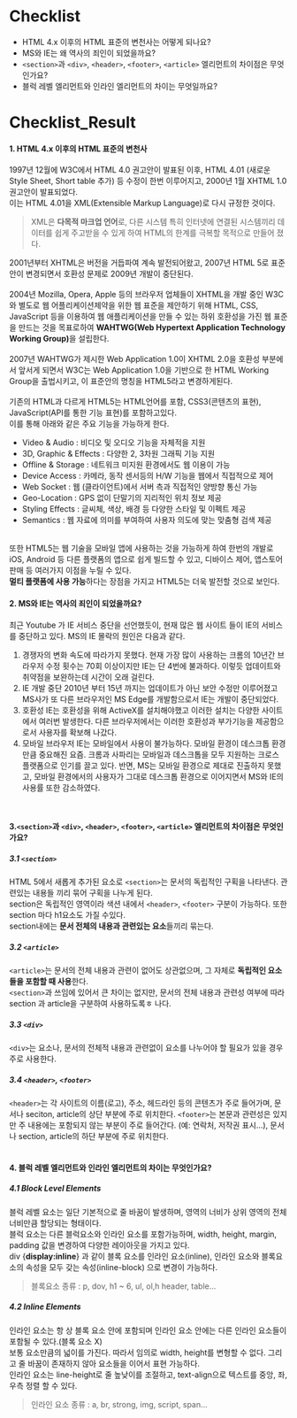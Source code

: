 # Checklist
* HTML 4.x 이후의 HTML 표준의 변천사는 어떻게 되나요?
* MS와 IE는 왜 역사의 죄인이 되었을까요?
* `<section>`과 `<div>`, `<header>`, `<footer>`, `<article>` 엘리먼트의 차이점은 무엇인가요?
* 블럭 레벨 엘리먼트와 인라인 엘리먼트의 차이는 무엇일까요?

# Checklist_Result
#### 1. HTML 4.x 이후의 HTML 표준의 변천사
1997년 12월에 W3C에서 HTML 4.0 권고안이 발표된 이후, HTML 4.01 (새로운 Style Sheet, Short table 추가) 등 수정이 한번 이루어지고,
2000년 1월 XHTML 1.0 권고안이 발표되었다. <br>이는 HTML 4.01을 XML(Extensible Markup Language)로 다시 규정한 것이다.

>XML은 <strong>다목적 마크업 언어</strong>로, 다른 시스템 특히 인터넷에 연결된 시스템끼리 데이터를 쉽게 주고받을 수 있게 하여 HTML의 한계를 극복할 목적으로
만들어 졌다.

2001년부터 XHTML은 버전을 거듭파여 계속 발전되어왔고, 2007년 HTML 5로 표준안이 변경되면서 호환성 문제로 2009년 개발이 중단된다.
<br><br>
2004년 Mozilla, Opera, Apple 등의 브라우저 업체들이 XHTML을 개발 중인 W3C와 별도로 웹 어플리케이션제약을 위한 웹 표준을 제안하기 위해
HTML, CSS, JavaScript 등을 이용하여 웹 애플리케이션을 만들 수 있는 하위 호환성을 가진 웹 표준을 만드는 것을 목표로하여
<strong>WAHTWG(Web Hypertext Application Technology Working Group)</strong>을 설립한다.
<br><br>
2007년 WAHTWG가 제시한 Web Application 1.0이 XHTML 2.0을 호환성 부분에서 앞서게 되면서 W3C는 Web Application 1.0을 기반으로 한 HTML
Working Group을 출법시키고, 이 표준안의 명칭을 HTML5라고 변경하게된다.
<br><br>
기존의 HTML과 다르게 HTML5는 HTML언어를 포함, CSS3(콘텐츠의 표현), JavaScript(API를 통한 기능 표현)를 포함하고있다.<br>
이를 통해 아래와 같은 주요 기능을 가능하게 한다.
- Video & Audio : 비디오 및 오디오 기능을 자체적을 지원
- 3D, Graphic & Effects : 다양한 2, 3차원 그래픽 기능 지원
- Offline & Storage : 네트워크 미지원 환경에서도 웹 이용이 가능
- Device Access : 카메라, 동작 센서등의 H/W 기능을 웹에서 직접적으로 제어
- Web Socket : 웹 (클라이언트)에서 서버 측과 직접적인 양방향 통신 가능
- Geo-Location : GPS 없이 단말기의 지리적인 위치 정보 제공
- Styling Effects : 글씨체, 색상, 배경 등 다양한 스타일 및 이펙트 제공
- Semantics : 웹 자료에 의미를 부여하여 사용자 의도에 맞는 맞춤형 검색 제공
<br>
또한 HTML5는 웹 기술을 모바일 앱에 사용하는 것을 가능하게 하여 한번의 개발로 iOS, Android 등 다른 플랫폼의 앱으로 쉽게 빌드할 수 있고,
디바이스 제어, 앱스토어 판매 등 여러가지 이점을 누릴 수 있다.
<br>
<strong>멀티 플랫폼에 사용 가능</strong>하다는 장점을 가지고 HTML5는 더욱 발전할 것으로 보인다.

#### 2. MS와 IE는 역사의 죄인이 되었을까요?
최근 Youtube 가 IE 서비스 중단을 선언했듯이, 현재 많은 웹 사이트 들이 IE의 서비스를 중단하고 있다.
MS의 IE 몰락의 원인은 다음과 같다.
 1. 경쟁자의 변화 속도에 따라가지 못했다.
 현재 가장 많이 사용하는 크롬의 10년간 브라우저 수정 횟수는 70회 이상이지만 IE는 단 4번에 불과하다. 이렇듯 업데이트와 취약점을 보완하는데
 시간이 오래 걸린다.
 1. IE 개발 중단
 2010년 부터 15년 까지는 업데이트가 아닌 보안 수정만 이루어졌고
 MS사가 또 다른 브라우저인  MS Edge를 개발함으로서 IE는 개발이 중단되었다.
 1. 호환성
 IE는 호환성을 위해 ActiveX를 설치해야했고 이러한 설치는 다양한 사이트에서 여러번 발생한다. 다른 브라우저에서는 이러한 호환성과 부가기능을
 제공함으로서 사용자를 확보해 나갔다.
 1. 모바일 브라우저
 IE는 모바일에서 사용이 불가능하다. 모바일 환경이 데스크톱 환경만큼 중요해진 요즘. 크롬과 사파리는 모바일과 데스크톱을 모두 지원하는
 크로스 플랫폼으로 인기를 끌고 있다. 반면, MS는 모바일 환경으로 제대로 진출하지 못했고, 모바일 환경에서의 사용자가 그대로 데스크톱
 환경으로 이어지면서 MS와 IE의 사용률 또한 감소하였다.

<br>

#### 3.`<section>`과 `<div>`, `<header>`, `<footer>`, `<article>` 엘리먼트의 차이점은 무엇인가요?
##### 3.1 `<section>`
HTML 5에서 새롭게 추가된 요소로 `<section>`는 문서의 독립적인 구획을 나타낸다. 관련있는 내용들 끼리 묶어 구획을 나누게 된다.<br>
section은 독립적인 영역이라 색션 내에서 `<header>`, `<footer>` 구분이 가능하다. 또한 section 마다 h1요소도 가질 수있다.<br>
section내에는 <strong>문서 전체의 내용과 관련있는 요소</strong>들끼리 묶는다.
##### 3.2 `<article>`
`<article>`는 문서의 전체 내용과 관련이 없어도 상관없으며, 그 자체로 <strong>독립적인 요소들을 포함할 때 사용</strong>한다.<br>
`<section>`과 쓰임에 있어서 큰 차이는 없지만, 문서의 전체 내용과 관련성 여부에 따라 section 과 article을 구분하여 사용하도록ㅎ 나다.
##### 3.3 `<div>`
`<div>`는 요소나, 문서의 전체적 내용과 관련없이 요소를 나누어야 할  필요가 있을 경우 주로 사용한다.
##### 3.4 `<header>`, `<footer>`
`<header>`는 각 사이트의 이름(로고), 주소, 헤드라인 등의 콘텐츠가 주로 들어가며, 문서나 seciton, article의 상단 부분에 주로 위치한다.
`<footer>`는 본문과 관련성은 있지만 주 내용에는 포함되지 않는 부분이 주로 들어간다. (예: 연락처, 저작권 표시...), 문서나 section, article의
하단 부분에 주로 위치한다.
<br><br>

#### 4. 블럭 레벨 엘리먼트와 인라인 엘리먼트의 차이는 무엇인가요?
##### 4.1 Block Level Elements
블럭 레벨 요소는 일단 기본적으로 줄 바꿈이 발생하며, 영역의 너비가 상위 영역의 전체 너비만큼 할당되는 형태이다.<br>
블럭 요소는 다른 블럭요소와 인라인 요소를 포함가능하며, width, height, margin, padding 값을 변경하여 다양한 레이아웃을 가지고 있다.<br>
div {<strong>display:inline</strong>} 과 같이 블록 요소를 인라인 요소(inline), 인라인 요소와 블록요소의 속성을 모두 갖는 속성(inline-block)
으로 변경이 가능하다.
> 블록요소 종류 : p, dov, h1 ~ 6, ul, ol,h header, table...
##### 4.2 Inline Elements
인라인 요소는 항 상 블록 요소 안에 포함되며 인라인 요소 안에는 다른 인라인 요소들이 포함될 수 있다.(블록 요소 X)<br>
보통 요소만큼의 넓이를 가진다. 따라서 임의로 width, height를 변형할 수 없다. 그리고 줄 바꿈이 존재하지 않아 요소들을 이어서
표현 가능하다.<br>
인라인 요소는 line-height로 줄 높낮이를 조절하고, text-align으로 텍스트를 중앙, 좌, 우측 정렬 할 수 있다.
> 인라인 요소 종류 : a, br, strong, img, script, span...
